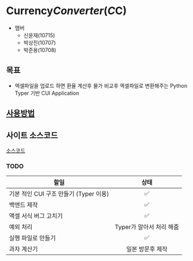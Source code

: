# Currency$Converter (C$C)
- 맴버
    - 신윤재(10715)
    - 박상진(10707)
    - 박준용(10708)

## 목표
- 엑셀파일을 업로드 하면 환율 계산후 물가 비교후 엑셀파일로 변환해주는 Python Typer 기반 CUI Application

## [사용방법](docs/use.md)

## 사이트 소스코드
[소스코드](https://github.com/KMHS-NEPTUNE/Currency-Converter/tree/server)

### TODO
| 할일                          |        상태        |
|-----------------------------|:----------------:|
| 기본 적인 CUI 구조 만들기 (Typer 이용) |        ✅         |
| 백앤드 제작                      |        ✅         |
| 액셀 서식 버그 고치기                |        ✅         |
| 예외 처리                       | Typer가 알아서 처리 해줌 |
| 실행 파일로 만들기                  |        ✅         |
| 과자 계산기                      |    일본 방문후 제작     |
